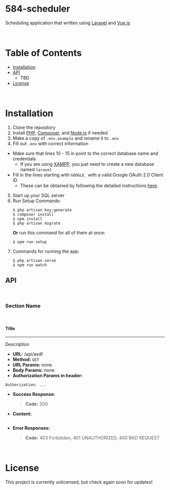 # 584-scheduler
Scheduling application that written using [Laravel](https://laravel.com/) and [Vue.js](https://vuejs.org/)

<br>

# Table of Contents
- [Installation](#Installation)
- [API](#api)
    * TBD
- [License](#license)

<br>

# Installation
1. Clone the repository
2. Install [PHP](https://www.php.net/downloads), [Composer](https://getcomposer.org/download/), and [Node.js](https://nodejs.org/en/) if needed
3. Make a copy of `.env.example` and rename it to `.env`
4. Fill out `.env` with correct information
  * Make sure that lines 10 - 15 in point to the correct database name and credentials
    * If you are using [XAMPP](https://www.apachefriends.org/download.html), you just need to create a new database named `laravel`
  * Fill in the lines starting with `GOOGLE_` with a valid Google OAuth 2.0 Client ID
    * These can be obtained by following the detailed instructions [here](https://developers.google.com/adwords/api/docs/guides/authentication#create_a_client_id_and_client_secret).
5. Start up your SQL server
6. Run Setup Commands:
    ```properties
    $ php artisan key:generate
    $ composer install
    $ npm install
    $ php artisan migrate
    ```
    **Or** run this command for all of them at once:
    ```properties
    $ npm run setup
    ```
7. Commands for running the app:
    ```properties
    $ php artisan serve
    $ npm run watch
    ```
## API

<br>

### **Section Name**

<br>

#### Title
---
Description
* **URL:**
/api/asdf
* **Method:**
`GET`
* **URL Params:**
none
* **Body Params:**
none
* **Authorization Params in header:**
```
Authorization: ...
```
* **Success Response:**
  > **Code:** 200 
* **Content:**
```js

```
* **Error Responses:**
  > **Code:** 403 Forbidden, 401 UNAUTHORIZED, 400 BAD REQUEST


<br>

# License
This project is currently unlicensed, but check again soon for updates!